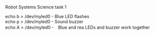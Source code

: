 Robot Systems Science task 1

echo b > /dev/myled0  -  Blue LED flashes  
echo p > /dev/myled0  -  Sound buzzer  
echo A > /dev/myled0  -　Blue and rea LEDs and buzzer work together

